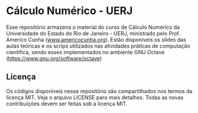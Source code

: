 # Cálculo Numérico - UERJ

Esse repositório armazena o material do curso de Cálculo Numérico da Universidade do Estado do Rio de Janeiro - UERJ, ministrado pelo Prof. Americo Cunha (www.americocunha.org). Estão disponíveis os slides das aulas teóricas e os scrips utilizados nas atividades práticas de computação científica, sendo esses implementados no ambiente GNU Octave (https://www.gnu.org/software/octave)


## Licença

Os códigos disponíveis nesse repositório são compartilhados nos termos da licença MIT. Veja o arquivo LICENSE para mais detalhes. Todas as novas contribuições devem ser feitas sob a licença MIT.
